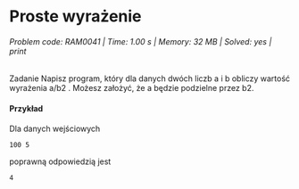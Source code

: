 # Proste wyrażenie
###### Problem code: RAM0041 \| Time: 1.00 s \| Memory: 32 MB \| Solved: yes \| print

Zadanie
Napisz program, który dla danych dwóch liczb a i b obliczy wartość wyrażenia a/b2 . Możesz założyć, że a będzie podzielne przez b2.

#### Przykład
Dla danych wejściowych

```
100 5
```
poprawną odpowiedzią jest
```
4
```
